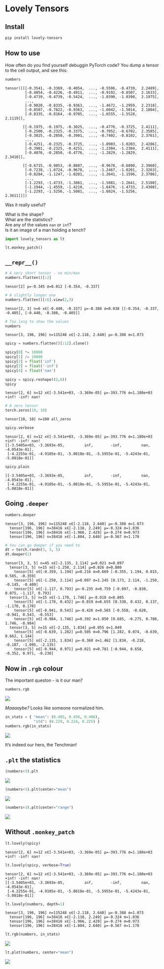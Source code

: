 Lovely Tensors
================

<!-- WARNING: THIS FILE WAS AUTOGENERATED! DO NOT EDIT! -->

## Install

``` sh
pip install lovely-tensors
```

## How to use

How often do you find yourself debuggin PyTorch code? You dump a tensor
to the cell output, and see this:

``` python
numbers
```

    tensor([[[-0.3541, -0.3369, -0.4054,  ..., -0.5596, -0.4739,  2.2489],
             [-0.4054, -0.4226, -0.4911,  ..., -0.9192, -0.8507,  2.1633],
             [-0.4739, -0.4739, -0.5424,  ..., -1.0390, -1.0390,  2.1975],
             ...,
             [-0.9020, -0.8335, -0.9363,  ..., -1.4672, -1.2959,  2.2318],
             [-0.8507, -0.7822, -0.9363,  ..., -1.6042, -1.5014,  2.1804],
             [-0.8335, -0.8164, -0.9705,  ..., -1.6555, -1.5528,  2.1119]],

            [[-0.1975, -0.1975, -0.3025,  ..., -0.4776, -0.3725,  2.4111],
             [-0.2500, -0.2325, -0.3375,  ..., -0.7052, -0.6702,  2.3585],
             [-0.3025, -0.2850, -0.3901,  ..., -0.7402, -0.8102,  2.3761],
             ...,
             [-0.4251, -0.2325, -0.3725,  ..., -1.0903, -1.0203,  2.4286],
             [-0.3901, -0.2325, -0.4251,  ..., -1.2304, -1.2304,  2.4111],
             [-0.4076, -0.2850, -0.4776,  ..., -1.2829, -1.2829,  2.3410]],

            [[-0.6715, -0.9853, -0.8807,  ..., -0.9678, -0.6890,  2.3960],
             [-0.7238, -1.0724, -0.9678,  ..., -1.2467, -1.0201,  2.3263],
             [-0.8284, -1.1247, -1.0201,  ..., -1.2641, -1.1596,  2.3786],
             ...,
             [-1.2293, -1.4733, -1.3861,  ..., -1.5081, -1.2641,  2.5180],
             [-1.1944, -1.4559, -1.4210,  ..., -1.6476, -1.4733,  2.4308],
             [-1.2293, -1.5256, -1.5081,  ..., -1.6824, -1.5256,  2.3611]]])

Was it really useful?

What is the shape?  
What are the statistics?  
Are any of the values `nan` or `inf`?  
Is it an image of a man holding a tench?

``` python
import lovely_tensors as lt
```

``` python
lt.monkey_patch()
```

## `__repr__()`

``` python
# A very short tensor - no min/max
numbers.flatten()[:2]
```

    tensor[2] μ=-0.345 σ=0.012 [-0.354, -0.337]

``` python
# A slightly longer one
numbers.flatten()[:6].view(2,3)
```

    tensor[2, 3] n=6 x∈[-0.440, -0.337] μ=-0.388 σ=0.038 [[-0.354, -0.337, -0.405], [-0.440, -0.388, -0.405]]

``` python
# Too long to show the values
numbers
```

    tensor[3, 196, 196] n=115248 x∈[-2.118, 2.640] μ=-0.388 σ=1.073

``` python
spicy = numbers.flatten()[:12].clone()

spicy[0] *= 10000
spicy[1] /= 10000
spicy[2] = float('inf')
spicy[3] = float('-inf')
spicy[4] = float('nan')

spicy = spicy.reshape((2,6))
spicy
```

    tensor[2, 6] n=12 x∈[-3.541e+03, -3.369e-05] μ=-393.776 σ=1.180e+03 +inf! -inf! nan!

``` python
# A zero tensor
torch.zeros(10, 10)
```

    tensor[10, 10] n=100 all_zeros

``` python
spicy.verbose
```

    tensor[2, 6] n=12 x∈[-3.541e+03, -3.369e-05] μ=-393.776 σ=1.180e+03 +inf! -inf! nan!
    [[-3.5405e+03, -3.3693e-05,         inf,        -inf,         nan, -4.0543e-01],
     [-4.2255e-01, -4.9105e-01, -5.0818e-01, -5.5955e-01, -5.4243e-01, -5.0818e-01]]

``` python
spicy.plain
```

    [[-3.5405e+03, -3.3693e-05,         inf,        -inf,         nan, -4.0543e-01],
     [-4.2255e-01, -4.9105e-01, -5.0818e-01, -5.5955e-01, -5.4243e-01, -5.0818e-01]]

## Going `.deeper`

``` python
numbers.deeper
```

    tensor[3, 196, 196] n=115248 x∈[-2.118, 2.640] μ=-0.388 σ=1.073
      tensor[196, 196] n=38416 x∈[-2.118, 2.249] μ=-0.324 σ=1.036
      tensor[196, 196] n=38416 x∈[-1.966, 2.429] μ=-0.274 σ=0.973
      tensor[196, 196] n=38416 x∈[-1.804, 2.640] μ=-0.567 σ=1.178

``` python
# You can go deeper if you need to
dt = torch.randn(3, 3, 5)
dt.deeper(2)
```

    tensor[3, 3, 5] n=45 x∈[-2.135, 2.114] μ=0.021 σ=0.897
      tensor[3, 5] n=15 x∈[-1.250, 2.114] μ=0.026 σ=0.880
        tensor[5] x∈[-0.359, 1.194] μ=0.216 σ=0.669 [-0.355, 1.194, 0.015, 0.585, -0.359]
        tensor[5] x∈[-1.250, 2.114] μ=0.097 σ=1.245 [0.173, 2.114, -1.250, -0.145, -0.409]
        tensor[5] x∈[-1.117, 0.793] μ=-0.235 σ=0.759 [-0.097, -0.830, 0.075, -1.117, 0.793]
      tensor[3, 5] n=15 x∈[-1.170, 1.746] μ=-0.018 σ=0.805
        tensor[5] x∈[-1.170, 0.432] μ=-0.019 σ=0.655 [0.338, 0.432, 0.137, -1.170, 0.170]
        tensor[5] x∈[-0.941, 0.543] μ=-0.426 σ=0.565 [-0.558, -0.620, -0.941, 0.543, -0.553]
        tensor[5] x∈[-0.984, 1.746] μ=0.392 σ=1.050 [0.685, -0.275, 0.788, 1.746, -0.984]
      tensor[3, 5] n=15 x∈[-2.135, 1.834] μ=0.055 σ=1.049
        tensor[5] x∈[-0.639, 1.282] μ=0.505 σ=0.796 [1.282, 0.074, -0.639, 0.662, 1.144]
        tensor[5] x∈[-2.135, 1.834] μ=-0.360 σ=1.462 [1.834, -0.218, -0.187, -1.095, -2.135]
        tensor[5] x∈[-0.944, 0.971] μ=0.021 σ=0.781 [-0.944, 0.658, -0.352, 0.971, -0.230]

## Now in `.rgb` colour

The important queston - is it our man?

``` python
numbers.rgb
```

![](index_files/figure-gfm/cell-14-output-1.png)

*Maaaaybe?* Looks like someone normalized him.

``` python
in_stats = { "mean": (0.485, 0.456, 0.406),
             "std": (0.229, 0.224, 0.225) }
numbers.rgb(in_stats)
```

![](index_files/figure-gfm/cell-15-output-1.png)

It’s indeed our hero, the Tenchman!

## `.plt` the statistics

``` python
(numbers+3).plt
```

![](index_files/figure-gfm/cell-16-output-1.svg)

``` python
(numbers+3).plt(center="mean")
```

![](index_files/figure-gfm/cell-17-output-1.svg)

``` python
(numbers+3).plt(center="range")
```

![](index_files/figure-gfm/cell-18-output-1.svg)

## Without `.monkey_patch`

``` python
lt.lovely(spicy)
```

    tensor[2, 6] n=12 x∈[-3.541e+03, -3.369e-05] μ=-393.776 σ=1.180e+03 +inf! -inf! nan!

``` python
lt.lovely(spicy, verbose=True)
```

    tensor[2, 6] n=12 x∈[-3.541e+03, -3.369e-05] μ=-393.776 σ=1.180e+03 +inf! -inf! nan!
    [[-3.5405e+03, -3.3693e-05,         inf,        -inf,         nan, -4.0543e-01],
     [-4.2255e-01, -4.9105e-01, -5.0818e-01, -5.5955e-01, -5.4243e-01, -5.0818e-01]]

``` python
lt.lovely(numbers, depth=1)
```

    tensor[3, 196, 196] n=115248 x∈[-2.118, 2.640] μ=-0.388 σ=1.073
      tensor[196, 196] n=38416 x∈[-2.118, 2.249] μ=-0.324 σ=1.036
      tensor[196, 196] n=38416 x∈[-1.966, 2.429] μ=-0.274 σ=0.973
      tensor[196, 196] n=38416 x∈[-1.804, 2.640] μ=-0.567 σ=1.178

``` python
lt.rgb(numbers, in_stats)
```

![](index_files/figure-gfm/cell-22-output-1.png)

``` python
lt.plot(numbers, center="mean")
```

![](index_files/figure-gfm/cell-23-output-1.svg)
